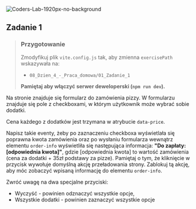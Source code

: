 ![Coders-Lab-1920px-no-background](https://user-images.githubusercontent.com/30623667/104709394-2cabee80-571f-11eb-9518-ea6a794e558e.png)


## Zadanie 1

> ### Przygotowanie
>
> Zmodyfikuj plik `vite.config.js` tak, aby zmienna `exercisePath` wskazywała na:
>
> - `08_Dzien_4_-_Praca_domowa/01_Zadanie_1`
>
> **Pamiętaj aby włączyć serwer deweloperski (`npm run dev`).**

Na stronie znajduje się formularz do zamówienia pizzy. W formularzu znajduje się pole z checkboxami, w którym użytkownik może wybrać sobie dodatki.

Cena każdego z dodatków jest trzymana w atrybucie `data-price`.

Napisz takie eventy, żeby po zaznaczeniu checkboxa wyświetlała się poprawna kwota zamówienia oraz po wysłaniu formularza wewnątrz elementu `order-info` wyświetliła się następująca informacja: **"Do zapłaty: [odpowiednia kwota]"**, gdzie [odpowiednia kwota] to wartość zamówienia (cena za dodatki + 35zł podstawy za pizze). Pamiętaj o tym, że kliknięcie w przycisk wywołuje domyślną akcję przeładowania strony. Zablokuj tą akcję, aby móc zobaczyć wpisaną informację do elementu `order-info`.

Zwróć uwagę na dwa specjalne przyciski:

- Wyczyść - powinien odznaczyć wszystkie opcje,
- Wszystkie dodatki - powinien zaznaczyć wszystkie opcje
